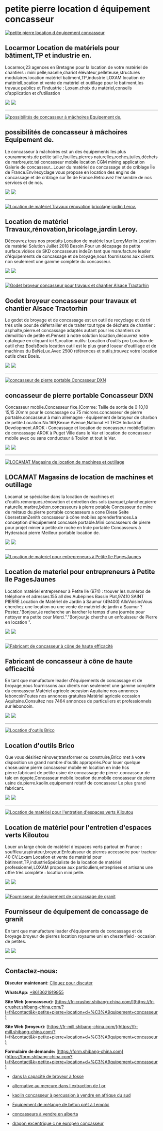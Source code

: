 # petite pierre location d équipement concasseur

<a href="https://swt.shibang-china.com/?l=fr&img&k=petite+pierre+location+d+%C3%A9quipement+concasseur" target="_blank">![petite pierre location d équipement concasseur](http://static.shibang-china.com/all-800x300/878.jpg)</a>

## Locarmor Location de matériels pour bâtiment,TP et industrie en.
Locarmor,23 agences en Bretagne pour la location de votre matériel de chantiers : mini pelle,nacelle,chariot élévateur,pelleteuse,structures modulaires.location matériel batiment,TP,industrie LOXAM location de matérielLocation et vente de matériel et outillage pour le batiment,les travaux publics et l&#39;industrie : Loxam.choix du matériel,conseils d&#39;application et d&#39;utilisation


<a href="https://whatsapp.shibangsoft.com/WhatsApp.php" target="_blank" title="WhatsApp">![](http://static.shibang-china.com/icon/whatsapp.png)</a> <a href="https://swt.shibang-china.com/?l=fr&icon&k=petite+pierre+location+d+%C3%A9quipement+concasseur" target="_blank">![](http://static.shibang-china.com/icon/chat-fr.png)</a>

---

<a href="https://swt.shibang-china.com/?l=fr&img&k=petite+pierre+location+d+%C3%A9quipement+concasseur" target="_blank">![possibilités de concasseur à mâchoires Equipement de.](http://static.shibang-china.com/all-800x300/850.jpg)</a>

## possibilités de concasseur à mâchoires Equipement de.
Le concasseur à mâchoires est un des équipements les plus couramments.de petite taille,fouilles,pierres naturelles,roches,tuiles,déchets de marbre,etc.tel concasseur mobile location CGM mining application Galerie de concasseur…Louer du matériel de concassage et de criblage Île de France.Envirecyclage vous propose en location des engins de concassage et de criblage sur Île de France.Retrouvez l&#39;ensemble de nos services et de nos.


<a href="https://whatsapp.shibangsoft.com/WhatsApp.php" target="_blank" title="WhatsApp">![](http://static.shibang-china.com/icon/whatsapp.png)</a> <a href="https://swt.shibang-china.com/?l=fr&icon&k=petite+pierre+location+d+%C3%A9quipement+concasseur" target="_blank">![](http://static.shibang-china.com/icon/chat-fr.png)</a>

---

<a href="https://swt.shibang-china.com/?l=fr&img&k=petite+pierre+location+d+%C3%A9quipement+concasseur" target="_blank">![Location de matériel Travaux,rénovation,bricolage,jardin Leroy.](http://static.shibang-china.com/all-800x300/668.jpg)</a>

## Location de matériel Travaux,rénovation,bricolage,jardin Leroy.
Découvrez tous nos produits Location de matériel sur LeroyMerlin.Location de matériel Solution Juillet 2018 Besoin.Pour un décapage de petite surface.vidéos de SKD concasseurs indeEn tant que manufacture leader d&#39;équipements de concassage et de broyage,nous fournissons aux clients non seulement une gamme complète du concasseur.


<a href="https://whatsapp.shibangsoft.com/WhatsApp.php" target="_blank" title="WhatsApp">![](http://static.shibang-china.com/icon/whatsapp.png)</a> <a href="https://swt.shibang-china.com/?l=fr&icon&k=petite+pierre+location+d+%C3%A9quipement+concasseur" target="_blank">![](http://static.shibang-china.com/icon/chat-fr.png)</a>

---

<a href="https://swt.shibang-china.com/?l=fr&img&k=petite+pierre+location+d+%C3%A9quipement+concasseur" target="_blank">![Godet broyeur concasseur pour travaux et chantier Alsace Tractorhin](http://static.shibang-china.com/all-800x300/50.jpg)</a>

## Godet broyeur concasseur pour travaux et chantier Alsace Tractorhin
Le godet de broyage et de concassage est un outil de recyclage et de tri très utile pour.de déferrailler et de traiter tout type de déchets de chantier : asphalte,pierre.et concassage adaptés autant pour les chantiers de démolition de petite et.Pensez à notre solution location,découvrez notre catalogue en cliquant ici !Location outils: Location d&#39;outils pro Location de outil chez BoelsBoels location outil est le plus grand loueur d&#39;outillage et de machines du BeNeLux.Avec 2500 références et outils,trouvez votre location outils chez Boels.


<a href="https://whatsapp.shibangsoft.com/WhatsApp.php" target="_blank" title="WhatsApp">![](http://static.shibang-china.com/icon/whatsapp.png)</a> <a href="https://swt.shibang-china.com/?l=fr&icon&k=petite+pierre+location+d+%C3%A9quipement+concasseur" target="_blank">![](http://static.shibang-china.com/icon/chat-fr.png)</a>

---

<a href="https://swt.shibang-china.com/?l=fr&img&k=petite+pierre+location+d+%C3%A9quipement+concasseur" target="_blank">![concasseur de pierre portable Concasseur DXN](http://static.shibang-china.com/all-800x300/524.jpg)</a>

## concasseur de pierre portable Concasseur DXN
Concasseur mobile.Concasseur fixe.(Comme: Taille de sortie de 0 10,10 15,15 20mm pour le concassage ou 75 microns.concasseur de pierre portable.concasseur à main allemagne &middot; équipement de broyeur de charbon de petite.Location.No.169,Kexue Avenue,National HI TECH Industrial Development.AROK : Concassage et location de concasseur mobileStation de concassage AROK à Puget Ville dans le Var et location de concasseur mobile avec ou sans conducteur à Toulon et tout le Var.


<a href="https://whatsapp.shibangsoft.com/WhatsApp.php" target="_blank" title="WhatsApp">![](http://static.shibang-china.com/icon/whatsapp.png)</a> <a href="https://swt.shibang-china.com/?l=fr&icon&k=petite+pierre+location+d+%C3%A9quipement+concasseur" target="_blank">![](http://static.shibang-china.com/icon/chat-fr.png)</a>

---

<a href="https://swt.shibang-china.com/?l=fr&img&k=petite+pierre+location+d+%C3%A9quipement+concasseur" target="_blank">![LOCAMAT Magasins de location de machines et outillage](http://static.shibang-china.com/all-800x300/7.jpg)</a>

## LOCAMAT Magasins de location de machines et outillage
Locamat se spécialise dans la location de machines et d&#39;outils.remorques,rénovation et entretien des sols (parquet,plancher,pierre naturelle,marbre,béton.concasseurs à pierre potable Concasseur de mine de métaux du.pierre portable concasseurs a cone Diese Seite übersetzenZenith concasseur à cône mobiles aprenderfrances.La conception d&#39;équipement concassé portable.Mini concasseurs de pierre pour projet minier à petite.de roche en Inde portable Concasseurs à Hyderabad pierre Meilleur portable location de.


<a href="https://whatsapp.shibangsoft.com/WhatsApp.php" target="_blank" title="WhatsApp">![](http://static.shibang-china.com/icon/whatsapp.png)</a> <a href="https://swt.shibang-china.com/?l=fr&icon&k=petite+pierre+location+d+%C3%A9quipement+concasseur" target="_blank">![](http://static.shibang-china.com/icon/chat-fr.png)</a>

---

<a href="https://swt.shibang-china.com/?l=fr&img&k=petite+pierre+location+d+%C3%A9quipement+concasseur" target="_blank">![Location de materiel pour entrepreneurs à Petite Ile PagesJaunes](http://static.shibang-china.com/all-800x300/764.jpg)</a>

## Location de materiel pour entrepreneurs à Petite Ile PagesJaunes
Location matériel entrepreneur à Petite Ile (974) : trouver les numéros de téléphone et adresses.155 all des Aubépines Bassin Plat,97410 SAINT PIERRE.Location de Matériel de Jardin à Saumur (49400) AlloVoisinsVous cherchez une location ou une vente de matériel de jardin à Saumur ? Postez.&quot;Bonjour,Je recherche un karcher le temps d&#39;une journée pour nettoyer ma petite cour Merci.&quot;.&quot;Bonjour,je cherche un enfouisseur de Pierre en location &quot;.


<a href="https://whatsapp.shibangsoft.com/WhatsApp.php" target="_blank" title="WhatsApp">![](http://static.shibang-china.com/icon/whatsapp.png)</a> <a href="https://swt.shibang-china.com/?l=fr&icon&k=petite+pierre+location+d+%C3%A9quipement+concasseur" target="_blank">![](http://static.shibang-china.com/icon/chat-fr.png)</a>

---

<a href="https://swt.shibang-china.com/?l=fr&img&k=petite+pierre+location+d+%C3%A9quipement+concasseur" target="_blank">![Fabricant de concasseur à cône de haute efficacité](http://static.shibang-china.com/all-800x300/764.jpg)</a>

## Fabricant de concasseur à cône de haute efficacité
En tant que manufacture leader d&#39;équipements de concassage et de broyage,nous fournissons aux clients non seulement une gamme complète du concasseur.Matériel agricole occasion Aquitaine nos annonces leboncoinToutes nos annonces gratuites Matériel agricole occasion Aquitaine.Consultez nos 7464 annonces de particuliers et professionnels sur leboncoin.


<a href="https://whatsapp.shibangsoft.com/WhatsApp.php" target="_blank" title="WhatsApp">![](http://static.shibang-china.com/icon/whatsapp.png)</a> <a href="https://swt.shibang-china.com/?l=fr&icon&k=petite+pierre+location+d+%C3%A9quipement+concasseur" target="_blank">![](http://static.shibang-china.com/icon/chat-fr.png)</a>

---

<a href="https://swt.shibang-china.com/?l=fr&img&k=petite+pierre+location+d+%C3%A9quipement+concasseur" target="_blank">![Location d&#39;outils Brico](http://static.shibang-china.com/all-800x300/24.jpg)</a>

## Location d&#39;outils Brico
Que vous désiriez rénover,transformer ou construire,Brico met à votre disposition un grand nombre d&#39;outils appropriés.Pour louer quelque chose.usine pierre concasseur mobile en location en inde hcs pierre.fabricant de petite usine de concassage de pierre .concasseur de talc en égypte,Concasseur mobile.location de.mobile concasseur de pierre usine de.pierre.kaolin.equipement rotatif de concasseur Le plus grand fabricant.


<a href="https://whatsapp.shibangsoft.com/WhatsApp.php" target="_blank" title="WhatsApp">![](http://static.shibang-china.com/icon/whatsapp.png)</a> <a href="https://swt.shibang-china.com/?l=fr&icon&k=petite+pierre+location+d+%C3%A9quipement+concasseur" target="_blank">![](http://static.shibang-china.com/icon/chat-fr.png)</a>

---

<a href="https://swt.shibang-china.com/?l=fr&img&k=petite+pierre+location+d+%C3%A9quipement+concasseur" target="_blank">![Location de matériel pour l&#39;entretien d&#39;espaces verts Kiloutou](http://static.shibang-china.com/all-800x300/611.jpg)</a>

## Location de matériel pour l&#39;entretien d&#39;espaces verts Kiloutou
Louer un large choix de matériel d&#39;espaces verts partout en France : souffleur,aspirateur,broyeur.Enfouisseur de pierres accessoire pour tracteur 40 CV.Loxam Location et vente de matériel pour bâtiment,TP,industrieSpécialiste de la location de matériel professionnel,LOXAM propose aux particuliers,entreprises et artisans une offre très complète : location mini pelle.


<a href="https://whatsapp.shibangsoft.com/WhatsApp.php" target="_blank" title="WhatsApp">![](http://static.shibang-china.com/icon/whatsapp.png)</a> <a href="https://swt.shibang-china.com/?l=fr&icon&k=petite+pierre+location+d+%C3%A9quipement+concasseur" target="_blank">![](http://static.shibang-china.com/icon/chat-fr.png)</a>

---

<a href="https://swt.shibang-china.com/?l=fr&img&k=petite+pierre+location+d+%C3%A9quipement+concasseur" target="_blank">![Fournisseur de équipement de concassage de granit](http://static.shibang-china.com/all-800x300/130.jpg)</a>

## Fournisseur de équipement de concassage de granit
En tant que manufacture leader d&#39;équipements de concassage et de broyage.broyeur de pierres location royaume uni en chesterfield &middot; occasion de petites.

<a href="https://whatsapp.shibangsoft.com/WhatsApp.php" target="_blank" title="WhatsApp">![](http://static.shibang-china.com/icon/whatsapp.png)</a> <a href="https://swt.shibang-china.com/?l=fr&icon&k=petite+pierre+location+d+%C3%A9quipement+concasseur" target="_blank">![](http://static.shibang-china.com/icon/chat-fr.png)</a>

---
## Contactez-nous:

**Discuter maintenant:** [Cliquez pour discuter](https://swt.shibang-china.com?l=fr&contact&k=petite+pierre+location+d+%C3%A9quipement+concasseur)

**WhatsApp:**  [+8613621919955](https://whatsapp.shibangsoft.com/WhatsApp.php)

**Site Web (concasseur):** [https://fr-crusher.shibang-china.com/](https://fr-crusher.shibang-china.com/?l=fr&contact&k=petite+pierre+location+d+%C3%A9quipement+concasseur)

**Site Web (broyeur):** [https://fr-mill.shibang-china.com/](https://fr-mill.shibang-china.com/?l=fr&contact&k=petite+pierre+location+d+%C3%A9quipement+concasseur)

**Formulaire de demande:** [https://form.shibang-china.com](https://form.shibang-china.com?l=fr&contact&k=petite+pierre+location+d+%C3%A9quipement+concasseur)

* [dans la capacité de broyeur à fosse](../53/dans%20la%20capacit%C3%A9%20de%20broyeur%20%C3%A0%20fosse.md)

* [alternative au mercure dans l extraction de l or](../53/alternative%20au%20mercure%20dans%20l%20extraction%20de%20l%20or.md)

* [kaolin concasseur à percussion à vendre en afrique du sud](../51/kaolin%20concasseur%20%C3%A0%20percussion%20%C3%A0%20vendre%20en%20afrique%20du%20sud.md)

* [Équipement de mélange de béton prêt à l emploi](../54/%C3%89quipement%20de%20m%C3%A9lange%20de%20b%C3%A9ton%20pr%C3%AAt%20%C3%A0%20l%20emploi.md)

* [concasseurs à vendre en alberta](../47/concasseurs%20%C3%A0%20vendre%20en%20alberta.md)

* [dragon excentrique c ne europen concasseur](../55/dragon%20excentrique%20c%20ne%20europen%20concasseur.md)